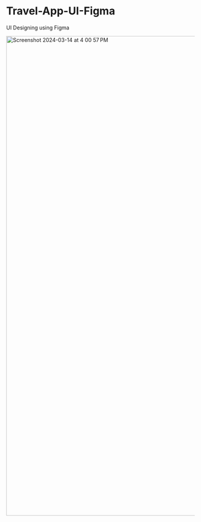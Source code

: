 # Travel-App-UI-Figma
UI Designing using Figma

<img width="1282" alt="Screenshot 2024-03-14 at 4 00 57 PM" src="https://github.com/EshaRaicar/Travel-App-UI-Figma/assets/107826151/d164ca8f-6767-47b5-8537-b231b77cdb88">

